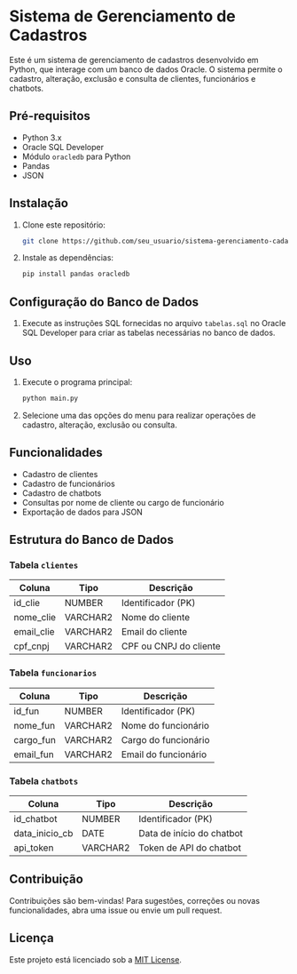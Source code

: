 # Sistema de Gerenciamento de Cadastros

Este é um sistema de gerenciamento de cadastros desenvolvido em Python, que interage com um banco de dados Oracle. O sistema permite o cadastro, alteração, exclusão e consulta de clientes, funcionários e chatbots.

## Pré-requisitos

- Python 3.x
- Oracle SQL Developer
- Módulo `oracledb` para Python
- Pandas
- JSON

## Instalação

1. Clone este repositório:

   ```bash
   git clone https://github.com/seu_usuario/sistema-gerenciamento-cadastros.git
   ```

2. Instale as dependências:

   ```bash
   pip install pandas oracledb
   ```

## Configuração do Banco de Dados

1. Execute as instruções SQL fornecidas no arquivo `tabelas.sql` no Oracle SQL Developer para criar as tabelas necessárias no banco de dados.

## Uso

1. Execute o programa principal:

   ```bash
   python main.py
   ```

2. Selecione uma das opções do menu para realizar operações de cadastro, alteração, exclusão ou consulta.

## Funcionalidades

- Cadastro de clientes
- Cadastro de funcionários
- Cadastro de chatbots
- Consultas por nome de cliente ou cargo de funcionário
- Exportação de dados para JSON

## Estrutura do Banco de Dados

### Tabela `clientes`

| Coluna      | Tipo      | Descrição               |
|-------------|-----------|-------------------------|
| id_clie     | NUMBER    | Identificador (PK)      |
| nome_clie   | VARCHAR2  | Nome do cliente         |
| email_clie  | VARCHAR2  | Email do cliente        |
| cpf_cnpj    | VARCHAR2  | CPF ou CNPJ do cliente |

### Tabela `funcionarios`

| Coluna      | Tipo      | Descrição               |
|-------------|-----------|-------------------------|
| id_fun      | NUMBER    | Identificador (PK)      |
| nome_fun    | VARCHAR2  | Nome do funcionário     |
| cargo_fun   | VARCHAR2  | Cargo do funcionário    |
| email_fun   | VARCHAR2  | Email do funcionário    |

### Tabela `chatbots`

| Coluna          | Tipo      | Descrição                       |
|-----------------|-----------|---------------------------------|
| id_chatbot      | NUMBER    | Identificador (PK)              |
| data_inicio_cb  | DATE      | Data de início do chatbot       |
| api_token       | VARCHAR2  | Token de API do chatbot         |

## Contribuição

Contribuições são bem-vindas! Para sugestões, correções ou novas funcionalidades, abra uma issue ou envie um pull request.

## Licença

Este projeto está licenciado sob a [MIT License](LICENSE).
